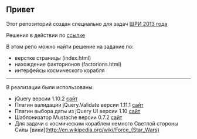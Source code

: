 ## Привет
Этот репозиторий создан специально для задач [ШРИ 2013 года](http://events.yandex.ru/events/shri/msk-2013/)

Решения в действии по [ссылке](http://vasilyator-shri-2013.p.ht/)

В этом репо можно найти решение на задание по:
+ верстке страницы (index.html)
+ нахождение факторионов (factorions.html)
+ интерфейсы космического корабля



***

В реализации были использованы:
  * jQuery версии 1.10.2 [сайт](http://jquery.com/)
  * Плагин валидации jQuery.Validate версии 1.11.1 [сайт](http://plugins.jquery.com/validate/)
  * Плагин выбора даты из jQuery UI версии 1.10 [сайт](http://jqueryui.com/)
  * Шаблонизатор Mustache версии 0.7.2 [сайт](http://mustache.github.io/)
  * Для задачи с космическим кораблем немного Светлой стороны Силы [вики](http://en.wikipedia.org/wiki/Force_(Star_Wars)
